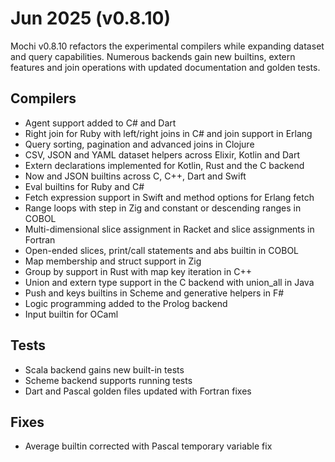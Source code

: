 # Jun 2025 (v0.8.10)

Mochi v0.8.10 refactors the experimental compilers while expanding dataset and query capabilities. Numerous backends gain new builtins, extern features and join operations with updated documentation and golden tests.

## Compilers

- Agent support added to C# and Dart
- Right join for Ruby with left/right joins in C# and join support in Erlang
- Query sorting, pagination and advanced joins in Clojure
- CSV, JSON and YAML dataset helpers across Elixir, Kotlin and Dart
- Extern declarations implemented for Kotlin, Rust and the C backend
- Now and JSON builtins across C, C++, Dart and Swift
- Eval builtins for Ruby and C#
- Fetch expression support in Swift and method options for Erlang fetch
- Range loops with step in Zig and constant or descending ranges in COBOL
- Multi-dimensional slice assignment in Racket and slice assignments in Fortran
- Open-ended slices, print/call statements and abs builtin in COBOL
- Map membership and struct support in Zig
- Group by support in Rust with map key iteration in C++
- Union and extern type support in the C backend with union_all in Java
- Push and keys builtins in Scheme and generative helpers in F#
- Logic programming added to the Prolog backend
- Input builtin for OCaml

## Tests

- Scala backend gains new built-in tests
- Scheme backend supports running tests
- Dart and Pascal golden files updated with Fortran fixes

## Fixes

- Average builtin corrected with Pascal temporary variable fix

